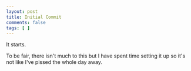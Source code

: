 ```yaml
---
layout: post
title: Initial Commit
comments: false
tags: [ ]
---
```


It starts.

To be fair, there isn't much to this but I have spent time setting it up so it's not like I've pissed the whole day away.